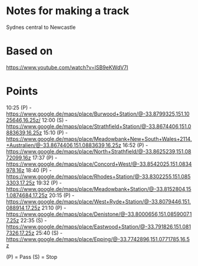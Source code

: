 
# Notes for making a track

Sydnes central to Newcastle


# Based on 

https://www.youtube.com/watch?v=lSB9eKWdV7I


# Points

10:25 (P) - https://www.google.de/maps/place/Burwood+Station/@-33.8799325,151.1025646,16.25z/
12:00 (S) - https://www.google.de/maps/place/Strathfield+Station/@-33.8674406,151.0883639,16.25z
15:10 (P) - https://www.google.de/maps/place/Meadowbank+New+South+Wales+2114,+Australien/@-33.8674406,151.0883639,16.25z
16:52 (P) - https://www.google.de/maps/place/North+Strathfield/@-33.8625239,151.0872099,16z
17:37 (P) - https://www.google.de/maps/place/Concord+West/@-33.8542025,151.0834978,16z
18:40 (P) - https://www.google.de/maps/place/Rhodes+Station/@-33.8302255,151.0853303,17.25z
19:32 (P) - https://www.google.de/maps/place/Meadowbank+Station/@-33.8152804,151.0874684,17.25z
20:15 (P) - https://www.google.de/maps/place/West+Ryde+Station/@-33.8079446,151.088914,17.25z
21:10 (P) - https://www.google.de/maps/place/Denistone/@-33.8000656,151.0859007,17.25z
22:35 (S) - https://www.google.de/maps/place/Eastwood+Station/@-33.791826,151.0817326,17.25z
25:40 (S) - https://www.google.de/maps/place/Epping/@-33.7742896,151.0771785,16.5z



(P) = Pass
(S) = Stop
